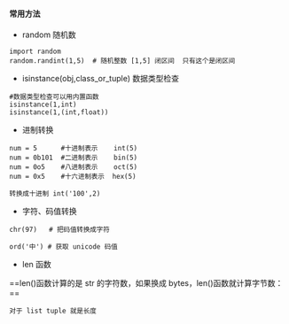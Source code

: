 #### 常用方法

- random 随机数

```
import random
random.randint(1,5)  # 随机整数 [1,5] 闭区间  只有这个是闭区间
```
- isinstance(obj,class_or_tuple) 数据类型检查

```
#数据类型检查可以用内置函数
isinstance(1,int)
isinstance(1,(int,float))
```
- 进制转换
```
num = 5      #十进制表示    int(5)
num = 0b101  #二进制表示    bin(5)
num = 0o5    #八进制表示    oct(5)
num = 0x5    #十六进制表示  hex(5)

转换成十进制 int('100',2)
```

- 字符、码值转换

```
chr(97)   # 把码值转换成字符

ord('中') # 获取 unicode 码值
```

- len 函数

==len()函数计算的是 str 的字符数，如果换成 bytes，len()函数就计算字节数：==

```
对于 list tuple 就是长度
```
